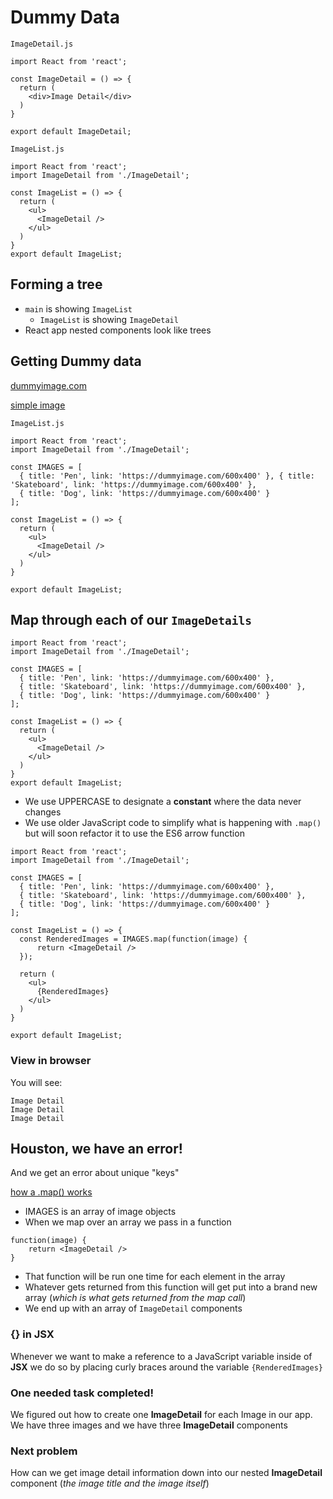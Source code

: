 # Dummy Data

`ImageDetail.js`

```
import React from 'react';

const ImageDetail = () => {
  return (
    <div>Image Detail</div>
  )
}

export default ImageDetail;
```

`ImageList.js`

```
import React from 'react';
import ImageDetail from './ImageDetail';

const ImageList = () => {
  return (
    <ul>
      <ImageDetail />
    </ul>
  )
}
export default ImageList;
```

## Forming a tree
* `main` is showing `ImageList`
    - `ImageList` is showing `ImageDetail`
* React app nested components look like trees

## Getting Dummy data
[dummyimage.com](https://dummyimage.com/)

[simple image](https://dummyimage.com/600x400)

`ImageList.js`

```
import React from 'react';
import ImageDetail from './ImageDetail';

const IMAGES = [
  { title: 'Pen', link: 'https://dummyimage.com/600x400' }, { title: 'Skateboard', link: 'https://dummyimage.com/600x400' },
  { title: 'Dog', link: 'https://dummyimage.com/600x400' }
];

const ImageList = () => {
  return (
    <ul>
      <ImageDetail />
    </ul>
  )
}

export default ImageList;
```

## Map through each of our `ImageDetails`

```
import React from 'react';
import ImageDetail from './ImageDetail';

const IMAGES = [
  { title: 'Pen', link: 'https://dummyimage.com/600x400' },
  { title: 'Skateboard', link: 'https://dummyimage.com/600x400' },
  { title: 'Dog', link: 'https://dummyimage.com/600x400' }
];

const ImageList = () => {
  return (
    <ul>
      <ImageDetail />
    </ul>
  )
}
export default ImageList;
```

* We use UPPERCASE to designate a **constant** where the data never changes
* We use older JavaScript code to simplify what is happening with `.map()` but will soon refactor it to use the ES6 arrow function

```
import React from 'react';
import ImageDetail from './ImageDetail';

const IMAGES = [
  { title: 'Pen', link: 'https://dummyimage.com/600x400' },
  { title: 'Skateboard', link: 'https://dummyimage.com/600x400' },
  { title: 'Dog', link: 'https://dummyimage.com/600x400' }
];

const ImageList = () => {
  const RenderedImages = IMAGES.map(function(image) {
      return <ImageDetail />
  });

  return (
    <ul>
      {RenderedImages}
    </ul>
  )
}

export default ImageList;
```

### View in browser
You will see:

```
Image Detail
Image Detail
Image Detail
```

## Houston, we have an error!
And we get an error about unique "keys"

[how a .map() works](https://i.imgur.com/XqOwxb2.png)

* IMAGES is an array of image objects
* When we map over an array we pass in a function

```
function(image) {
    return <ImageDetail />
}
```

* That function will be run one time for each element in the array
* Whatever gets returned from this function will get put into a brand new array (_which is what gets returned from the map call_)
* We end up with an array of `ImageDetail` components

### {} in JSX
Whenever we want to make a reference to a JavaScript variable inside of **JSX** we do so by placing curly braces around the variable `{RenderedImages}`

### One needed task completed!
We figured out how to create one **ImageDetail** for each Image in our app. We have three images and we have three **ImageDetail** components

### Next problem
How can we get image detail information down into our nested **ImageDetail** component (_the image title and the image itself_)


